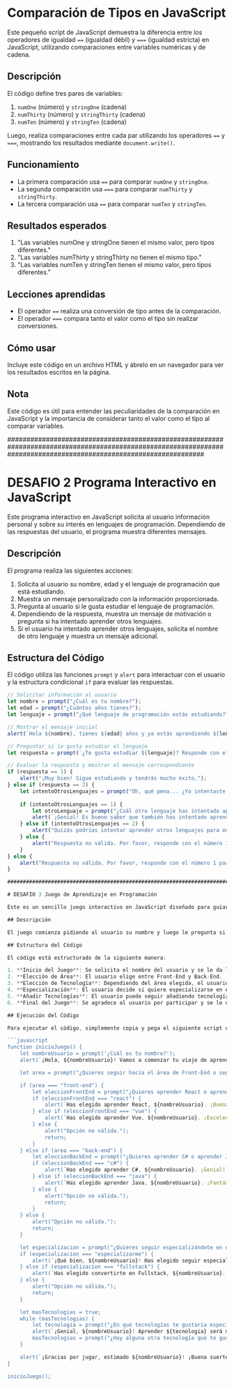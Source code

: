 # Comparación de Tipos en JavaScript

Este pequeño script de JavaScript demuestra la diferencia entre los operadores de igualdad `==` (igualdad débil) y `===` (igualdad estricta) en JavaScript, utilizando comparaciones entre variables numéricas y de cadena.

## Descripción

El código define tres pares de variables:
1. `numOne` (número) y `stringOne` (cadena)
2. `numThirty` (número) y `stringThirty` (cadena)
3. `numTen` (número) y `stringTen` (cadena)

Luego, realiza comparaciones entre cada par utilizando los operadores `==` y `===`, mostrando los resultados mediante `document.write()`.

## Funcionamiento

- La primera comparación usa `==` para comparar `numOne` y `stringOne`.
- La segunda comparación usa `===` para comparar `numThirty` y `stringThirty`.
- La tercera comparación usa `==` para comparar `numTen` y `stringTen`.

## Resultados esperados

1. "Las variables numOne y stringOne tienen el mismo valor, pero tipos diferentes."
2. "Las variables numThirty y stringThirty no tienen el mismo tipo."
3. "Las variables numTen y stringTen tienen el mismo valor, pero tipos diferentes."

## Lecciones aprendidas

- El operador `==` realiza una conversión de tipo antes de la comparación.
- El operador `===` compara tanto el valor como el tipo sin realizar conversiones.

## Cómo usar

Incluye este código en un archivo HTML y ábrelo en un navegador para ver los resultados escritos en la página.

## Nota

Este código es útil para entender las peculiaridades de la comparación en JavaScript y la importancia de considerar tanto el valor como el tipo al comparar variables.

###################################################################################################################################################################

# DESAFIO 2 Programa Interactivo en JavaScript

Este programa interactivo en JavaScript solicita al usuario información personal y sobre su interés en lenguajes de programación. Dependiendo de las respuestas del usuario, el programa muestra diferentes mensajes.

## Descripción

El programa realiza las siguientes acciones:

1. Solicita al usuario su nombre, edad y el lenguaje de programación que está estudiando.
2. Muestra un mensaje personalizado con la información proporcionada.
3. Pregunta al usuario si le gusta estudiar el lenguaje de programación.
4. Dependiendo de la respuesta, muestra un mensaje de motivación o pregunta si ha intentado aprender otros lenguajes.
5. Si el usuario ha intentado aprender otros lenguajes, solicita el nombre de otro lenguaje y muestra un mensaje adicional.

## Estructura del Código

El código utiliza las funciones `prompt` y `alert` para interactuar con el usuario y la estructura condicional `if` para evaluar las respuestas.

```javascript
// Solicitar información al usuario
let nombre = prompt("¿Cuál es tu nombre?");
let edad = prompt("¿Cuántos años tienes?");
let lenguaje = prompt("¿Qué lenguaje de programación estás estudiando?");

// Mostrar el mensaje inicial
alert(`Hola ${nombre}, tienes ${edad} años y ya estás aprendiendo ${lenguaje}!`);

// Preguntar si le gusta estudiar el lenguaje
let respuesta = prompt(`¿Te gusta estudiar ${lenguaje}? Responde con el número 1 para SÍ o 2 para NO.`);

// Evaluar la respuesta y mostrar el mensaje correspondiente
if (respuesta == 1) {
    alert("¡Muy bien! Sigue estudiando y tendrás mucho éxito.");
} else if (respuesta == 2) {
    let intentoOtrosLenguajes = prompt("Oh, qué pena... ¿Ya intentaste aprender otros lenguajes? Responde con el número 1 para SÍ o 2 para NO.");
    
    if (intentoOtrosLenguajes == 1) {
        let otroLenguaje = prompt("¿Cuál otro lenguaje has intentado aprender?");
        alert(`¡Genial! Es bueno saber que también has intentado aprender ${otroLenguaje}.`);
    } else if (intentoOtrosLenguajes == 2) {
        alert("Quizás podrías intentar aprender otros lenguajes para encontrar uno que te guste más.");
    } else {
        alert("Respuesta no válida. Por favor, responde con el número 1 para SÍ o 2 para NO.");
    }
} else {
    alert("Respuesta no válida. Por favor, responde con el número 1 para SÍ o 2 para NO.");
}

##########################################################################################################################################################################

# DESAFIO 3 Juego de Aprendizaje en Programación

Este es un sencillo juego interactivo en JavaScript diseñado para guiar a los usuarios a través de un viaje de aprendizaje en programación. El juego permite a los usuarios elegir entre diferentes áreas y tecnologías para aprender, y proporciona una experiencia personalizada basada en sus elecciones.

## Descripción

El juego comienza pidiendo al usuario su nombre y luego le pregunta si quiere seguir el camino de Front-End o Back-End. Dependiendo de su elección, se le presentan opciones adicionales para elegir tecnologías específicas. Finalmente, el usuario puede decidir si quiere especializarse en un área o convertirse en Fullstack, y puede seguir añadiendo tecnologías que le gustaría aprender.

## Estructura del Código

El código está estructurado de la siguiente manera:

1. **Inicio del Juego**: Se solicita el nombre del usuario y se le da la bienvenida.
2. **Elección de Área**: El usuario elige entre Front-End y Back-End.
3. **Elección de Tecnología**: Dependiendo del área elegida, el usuario selecciona una tecnología específica.
4. **Especialización**: El usuario decide si quiere especializarse en el área elegida o convertirse en Fullstack.
5. **Añadir Tecnologías**: El usuario puede seguir añadiendo tecnologías que le gustaría aprender.
6. **Final del Juego**: Se agradece al usuario por participar y se le desea suerte en su camino de aprendizaje.

## Ejecución del Código

Para ejecutar el código, simplemente copia y pega el siguiente script en la consola de tu navegador o en un archivo HTML:

```javascript
function inicioJuego() {
    let nombreUsuario = prompt('¿Cuál es tu nombre?');
    alert(`¡Hola, ${nombreUsuario}! Vamos a comenzar tu viaje de aprendizaje en programación.`);

    let area = prompt("¿Quieres seguir hacia el área de Front-End o seguir hacia el área de Back-End? (Escribe 'Front-End' o 'Back-End')").toLowerCase();

    if (area === "front-end") {
        let eleccionFrontEnd = prompt("¿Quieres aprender React o aprender Vue? (Escribe 'React' o 'Vue')").toLowerCase();
        if (eleccionFrontEnd === "react") {
            alert(`Has elegido aprender React, ${nombreUsuario}. ¡Buena elección!`);
        } else if (eleccionFrontEnd === "vue") {
            alert(`Has elegido aprender Vue, ${nombreUsuario}. ¡Excelente!`);
        } else {
            alert("Opción no válida.");
            return;
        }
    } else if (area === "back-end") {
        let eleccionBackEnd = prompt("¿Quieres aprender C# o aprender Java? (Escribe 'C#' o 'Java')").toLowerCase();
        if (eleccionBackEnd === "c#") {
            alert(`Has elegido aprender C#, ${nombreUsuario}. ¡Genial!`);
        } else if (eleccionBackEnd === "java") {
            alert(`Has elegido aprender Java, ${nombreUsuario}. ¡Fantástico!`);
        } else {
            alert("Opción no válida.");
            return;
        }
    } else {
        alert("Opción no válida.");
        return;
    }

    let especializacion = prompt("¿Quieres seguir especializándote en el área elegida o desarrollarte para convertirte en Fullstack? (Escribe 'especializarme' o 'Fullstack')").toLowerCase();
    if (especializacion === "especializarme") {
        alert(`¡Qué bien, ${nombreUsuario}! Has elegido seguir especializándote en tu área. ¡Sigue así!`);
    } else if (especializacion === "fullstack") {
        alert(`Has elegido convertirte en Fullstack, ${nombreUsuario}. ¡Impresionante!`);
    } else {
        alert("Opción no válida.");
        return;
    }

    let masTecnologias = true;
    while (masTecnologias) {
        let tecnologia = prompt("¿En qué tecnologías te gustaría especializarte o conocer?");
        alert(`¡Genial, ${nombreUsuario}! Aprender ${tecnologia} será muy útil.`);
        masTecnologias = prompt("¿Hay alguna otra tecnología que te gustaría aprender? (Escribe 'ok' para continuar o cualquier otra cosa para terminar)").toLowerCase() === "ok";
    }

    alert(`¡Gracias por jugar, estimado ${nombreUsuario}! ¡Buena suerte en tu camino de aprendizaje!`);
}

inicioJuego();
